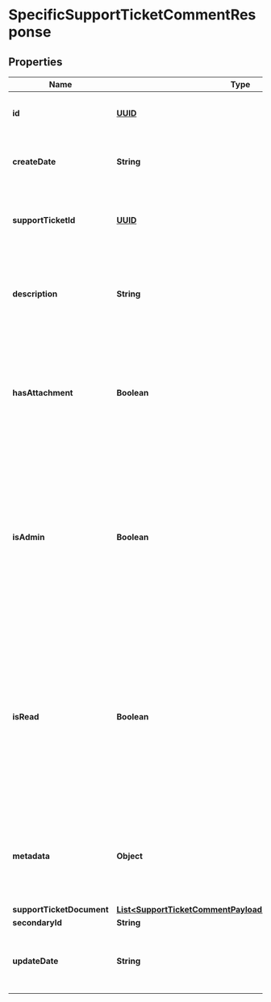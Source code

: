 
# SpecificSupportTicketCommentResponse

## Properties
Name | Type | Description | Notes
------------ | ------------- | ------------- | -------------
**id** | [**UUID**](UUID.md) | The ID of the support ticket comment |  [optional]
**createDate** | **String** | Datetime the support ticket comment was created |  [optional]
**supportTicketId** | [**UUID**](UUID.md) | The ID of the support ticket to which the comment belongs | 
**description** | **String** | Details and description of the information included in the support ticket comment |  [optional]
**hasAttachment** | **Boolean** | Indicates if the comment has a document attached. Defaults to false which indicates it does not have an attachment |  [optional]
**isAdmin** | **Boolean** | Indicates if the support ticket comment has been added by an internal administrator (as opposed to a client). Defaults to false which indicates that it has not been added by an administrator |  [optional]
**isRead** | **Boolean** | Indicates if the support ticket comment has been read by the internal user to whom the support ticket is assigned for resolution. Defaults to false which indicates that it has not been read |  [optional]
**metadata** | **Object** | Custom information associated with the support ticket comment in the format key:value |  [optional]
**supportTicketDocument** | [**List&lt;SupportTicketCommentPayloadSupportTicketDocument&gt;**](SupportTicketCommentPayloadSupportTicketDocument.md) |  |  [optional]
**secondaryId** | **String** |  |  [optional]
**updateDate** | **String** | Datetime the support ticket comment was last updated |  [optional]



